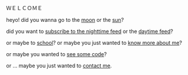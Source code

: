 ＷＥＬＣＯＭＥ


heyo! did you wanna go to the [moon](/n) or the [sun](/d)?


did you want to [subscribe to the nighttime feed](https://liech.ga/n/feed.xml) or the [daytime feed](https://liech.ga/d/feed.xml)?


or maybe to [school](https://limeschool.cf)? or maybe you just wanted to [know more about me](https://emsa.cf)?


or maybe you wanted to [see some code](https://github.com/orgs/ByEmilSayahi/people)?


or ... maybe you just wanted to [contact me](mailto:em@emsa.cf?subject=I'm%20gonna%20make%20you%20a%20billionaire!%20...).
